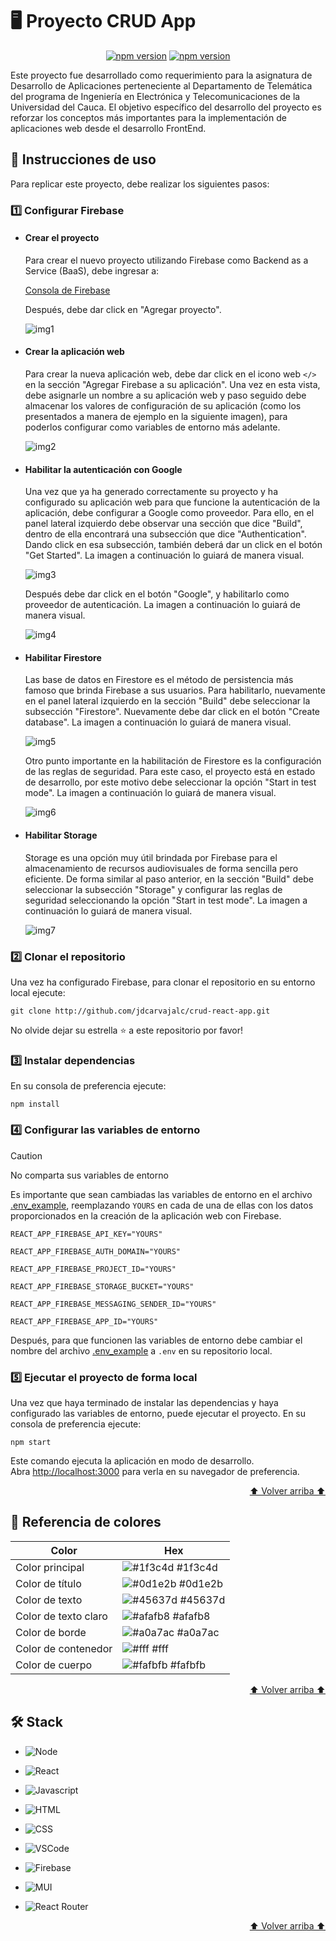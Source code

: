 <a name="readme-top"></a>

# 🖥 Proyecto CRUD App

<p align="center">
    <a href="https://nodejs.org/en/download"><img alt="npm version" src="https://img.shields.io/badge/npm-v10.5.0-green"></a>
    <a href="https://nodejs.org/en/download"><img alt="npm version" src="https://img.shields.io/badge/react-v18.2.0-blue"></a>    
</p>

Este proyecto fue desarrollado como requerimiento para la asignatura de Desarrollo de Aplicaciones  perteneciente al Departamento de Telemática del programa de Ingeniería en Electrónica y Telecomunicaciones de la Universidad del Cauca. El objetivo específico del desarrollo del proyecto es reforzar los conceptos más importantes para la implementación de aplicaciones web desde el desarrollo FrontEnd.

## 📖 Instrucciones de uso
Para replicar este proyecto, debe realizar los siguientes pasos:

### 1️⃣ Configurar Firebase

* #### Crear el proyecto
    Para crear el nuevo proyecto utilizando Firebase como Backend as a Service (BaaS), debe ingresar a:

    [Consola de Firebase](https://console.firebase.google.com/)

    Después, debe dar click en "Agregar proyecto". 

    ![img1](./assets/img1.png)

* #### Crear la aplicación web
    Para crear la nueva aplicación web, debe dar click en el icono web `</>` en la sección "Agregar Firebase a su aplicación". Una vez en esta vista, debe asignarle un nombre a su aplicación web y paso seguido debe almacenar los valores de configuración de su aplicación (como los presentados a manera de ejemplo en la siguiente imagen), para poderlos configurar como variables de entorno más adelante.

    ![img2](./assets/img2.png)

* #### Habilitar la autenticación con Google
    Una vez que ya ha generado correctamente su proyecto y ha configurado su aplicación web para que funcione la autenticación de la aplicación, debe configurar a Google como proveedor. Para ello, en el panel lateral izquierdo debe observar una sección que dice "Build", dentro de ella encontrará una subsección que dice "Authentication". Dando click en esa subsección, también deberá dar un click en el botón "Get Started". La imagen a continuación lo guiará de manera visual.

    ![img3](./assets/img3.png)

    Después debe dar click en el botón "Google", y habilitarlo como proveedor de autenticación. La imagen a continuación lo guiará de manera visual.

    ![img4](./assets/img4.png)

* #### Habilitar Firestore
    Las base de datos en Firestore es el método de persistencia más famoso que brinda Firebase a sus usuarios. Para habilitarlo, nuevamente en el panel lateral izquierdo en la sección "Build" debe seleccionar la subsección "Firestore". Nuevamente debe dar click en el botón "Create database". La imagen a continuación lo guiará de manera visual.

    ![img5](./assets/img5.png)

    Otro punto importante en la habilitación de Firestore es la configuración de las reglas de seguridad. Para este caso, el proyecto está en estado de desarrollo, por este motivo debe seleccionar la opción "Start in test mode". La imagen a continuación lo guiará de manera visual.

    ![img6](./assets/img6.png)

* #### Habilitar Storage
    Storage es una opción muy útil brindada por Firebase para el almacenamiento de recursos audiovisuales de forma sencilla pero eficiente. De forma similar al paso anterior, en la sección "Build" debe seleccionar la subsección "Storage" y configurar las reglas de seguridad seleccionando la opción "Start in test mode". La imagen a continuación lo guiará de manera visual.

    ![img7](./assets/img7.png)


### 2️⃣ Clonar el repositorio
Una vez ha configurado Firebase, para clonar el repositorio en su entorno local ejecute:

```
git clone http://github.com/jdcarvajalc/crud-react-app.git
```

No olvide dejar su estrella ⭐ a este repositorio por favor!

### 3️⃣ Instalar dependencias
En su consola de preferencia ejecute:

```
npm install
```

### 4️⃣ Configurar las variables de entorno

> [!CAUTION]
> No comparta sus variables de entorno

Es importante que sean cambiadas las variables de entorno en el archivo [.env_example](./.env_example), reemplazando `YOURS` en cada de una de ellas con los datos proporcionados en la creación de la aplicación web con Firebase.

`REACT_APP_FIREBASE_API_KEY="YOURS"`

`REACT_APP_FIREBASE_AUTH_DOMAIN="YOURS"`

`REACT_APP_FIREBASE_PROJECT_ID="YOURS"` 

`REACT_APP_FIREBASE_STORAGE_BUCKET="YOURS"`

`REACT_APP_FIREBASE_MESSAGING_SENDER_ID="YOURS"`

`REACT_APP_FIREBASE_APP_ID="YOURS"`


Después, para que funcionen las variables de entorno debe cambiar el nombre del archivo [.env_example](./.env_example) a `.env` en su repositorio local.

### 5️⃣ Ejecutar el proyecto de forma local
Una vez que haya terminado de instalar las dependencias y haya configurado las variables de entorno, puede ejecutar el proyecto. En su consola de preferencia ejecute:

```
npm start
```

Este comando ejecuta la aplicación en modo de desarrollo.\
Abra [http://localhost:3000](http://localhost:3000) para verla en su navegador de preferencia.

<p align="right"><a href="#readme-top">⬆ Volver arriba ⬆</a></p>

## 🎨 Referencia de colores

| Color             | Hex                                                                |
| ----------------- | ------------------------------------------------------------------ |
| Color principal | ![#1f3c4d](https://via.placeholder.com/10/1f3c4d?text=+) #1f3c4d |
| Color de título | ![#0d1e2b](https://via.placeholder.com/10/0d1e2b?text=+) #0d1e2b |
| Color de texto | ![#45637d](https://via.placeholder.com/10/45637d?text=+) #45637d |
| Color de texto claro | ![#afafb8](https://via.placeholder.com/10/afafb8?text=+) #afafb8 |
| Color de borde | ![#a0a7ac](https://via.placeholder.com/10/a0a7ac?text=+) #a0a7ac |
| Color de contenedor | ![#fff](https://via.placeholder.com/10/fff?text=+) #fff |
| Color de cuerpo | ![#fafbfb](https://via.placeholder.com/10/fafbfb?text=+) #fafbfb |

<p align="right"><a href="#readme-top">⬆ Volver arriba ⬆</a></p>


##  🛠️  Stack

- ![Node](https://img.shields.io/badge/Node.js-43853D?style=for-the-badge&logo=node.js&logoColor=white)

- ![React](https://img.shields.io/badge/React-20232A?style=for-the-badge&logo=react&logoColor=61DAFB)

- ![Javascript](https://img.shields.io/badge/JavaScript-323330?style=for-the-badge&logo=javascript&logoColor=F7DF1E)


- ![HTML](https://img.shields.io/badge/HTML5-E34F26?style=for-the-badge&logo=html5&logoColor=white)

- ![CSS](https://img.shields.io/badge/CSS3-1572B6?style=for-the-badge&logo=css3&logoColor=white)

- ![VSCode](https://img.shields.io/badge/Visual_Studio_Code-0078D4?style=for-the-badge&logo=visual%20studio%20code&logoColor=white)

- ![Firebase](https://img.shields.io/badge/firebase-%23039BE5.svg?style=for-the-badge&logo=firebase)

- ![MUI](https://img.shields.io/badge/MUI-%230081CB.svg?style=for-the-badge&logo=mui&logoColor=white)

- ![React Router](https://img.shields.io/badge/React_Router-CA4245?style=for-the-badge&logo=react-router&logoColor=white)

<p align="right"><a href="#readme-top">⬆ Volver arriba ⬆</a></p>